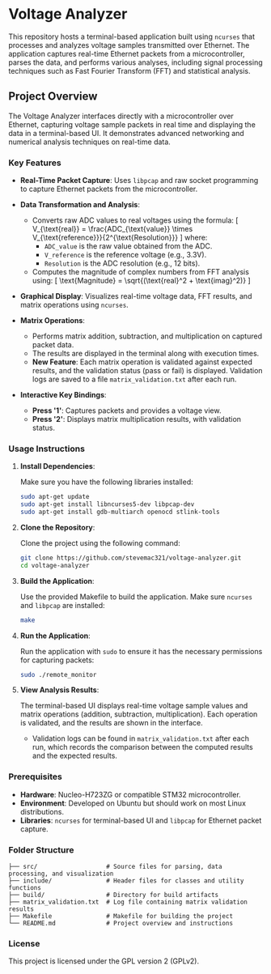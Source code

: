 # Voltage Analyzer

This repository hosts a terminal-based application built using `ncurses` that processes and analyzes voltage samples transmitted over Ethernet. The application captures real-time Ethernet packets from a microcontroller, parses the data, and performs various analyses, including signal processing techniques such as Fast Fourier Transform (FFT) and statistical analysis.

## Project Overview

The Voltage Analyzer interfaces directly with a microcontroller over Ethernet, capturing voltage sample packets in real time and displaying the data in a terminal-based UI. It demonstrates advanced networking and numerical analysis techniques on real-time data.

### Key Features

- **Real-Time Packet Capture**: Uses `libpcap` and raw socket programming to capture Ethernet packets from the microcontroller.
- **Data Transformation and Analysis**:
  - Converts raw ADC values to real voltages using the formula:
    \[
    V_{\text{real}} = \frac{ADC_{\text{value}} \times V_{\text{reference}}}{2^{\text{Resolution}}}
    \]
    where:
    - `ADC_value` is the raw value obtained from the ADC.
    - `V_reference` is the reference voltage (e.g., 3.3V).
    - `Resolution` is the ADC resolution (e.g., 12 bits).
  - Computes the magnitude of complex numbers from FFT analysis using:
    \[
    \text{Magnitude} = \sqrt{(\text{real}^2 + \text{imag}^2)}
    \]
- **Graphical Display**: Visualizes real-time voltage data, FFT results, and matrix operations using `ncurses`.
- **Matrix Operations**:
  - Performs matrix addition, subtraction, and multiplication on captured packet data.
  - The results are displayed in the terminal along with execution times.
  - **New Feature**: Each matrix operation is validated against expected results, and the validation status (pass or fail) is displayed. Validation logs are saved to a file `matrix_validation.txt` after each run.
  
- **Interactive Key Bindings**:
  - **Press '1'**: Captures packets and provides a voltage view.
  - **Press '2'**: Displays matrix multiplication results, with validation status.
  
### Usage Instructions

1. **Install Dependencies**:

   Make sure you have the following libraries installed:

   ```bash
   sudo apt-get update
   sudo apt-get install libncurses5-dev libpcap-dev
   sudo apt-get install gdb-multiarch openocd stlink-tools
   ```

2. **Clone the Repository**:

   Clone the project using the following command:

   ```bash
   git clone https://github.com/stevemac321/voltage-analyzer.git
   cd voltage-analyzer
   ```

3. **Build the Application**:

   Use the provided Makefile to build the application. Make sure `ncurses` and `libpcap` are installed:

   ```bash
   make
   ```

4. **Run the Application**:

   Run the application with `sudo` to ensure it has the necessary permissions for capturing packets:

   ```bash
   sudo ./remote_monitor
   ```

5. **View Analysis Results**:

   The terminal-based UI displays real-time voltage sample values and matrix operations (addition, subtraction, multiplication). Each operation is validated, and the results are shown in the interface.

   - Validation logs can be found in `matrix_validation.txt` after each run, which records the comparison between the computed results and the expected results.

### Prerequisites

- **Hardware**: Nucleo-H723ZG or compatible STM32 microcontroller.
- **Environment**: Developed on Ubuntu but should work on most Linux distributions.
- **Libraries**: `ncurses` for terminal-based UI and `libpcap` for Ethernet packet capture.

### Folder Structure

```
├── src/                   # Source files for parsing, data processing, and visualization
├── include/               # Header files for classes and utility functions
├── build/                 # Directory for build artifacts
├── matrix_validation.txt  # Log file containing matrix validation results
├── Makefile               # Makefile for building the project
└── README.md              # Project overview and instructions
```

### License

This project is licensed under the GPL version 2 (GPLv2).
